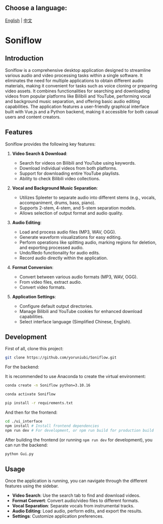 ## Choose a language:  
[English](README_en.md) | [中文](README_zh.md)

# Soniflow

## Introduction

Soniflow is a comprehensive desktop application designed to streamline various audio and video processing tasks within a single software. It eliminates the need for multiple applications to obtain different audio materials, making it convenient for tasks such as voice cloning or preparing video assets. It combines functionalities for searching and downloading videos from popular platforms like Bilibili and YouTube, performing vocal and background music separation, and offering basic audio editing capabilities. The application features a user-friendly graphical interface built with Vue.js and a Python backend, making it accessible for both casual users and content creators.

## Features

Soniflow provides the following key features:

1.  **Video Search & Download**:
    *   Search for videos on Bilibili and YouTube using keywords.
    *   Download individual videos from both platforms.
    *   Support for downloading entire YouTube playlists.
    *   Ability to check Bilibili video collections.

2.  **Vocal and Background Music Separation**:
    *   Utilizes Spleeter to separate audio into different stems (e.g., vocals, accompaniment, drums, bass, piano).
    *   Supports 2-stem, 4-stem, and 5-stem separation models.
    *   Allows selection of output format and audio quality.

3.  **Audio Editing**:
    *   Load and process audio files (MP3, WAV, OGG).
    *   Generate waveform visualizations for easy editing.
    *   Perform operations like splitting audio, marking regions for deletion, and exporting processed audio.
    *   Undo/Redo functionality for audio edits.
    *   Record audio directly within the application.

4.  **Format Conversion**:
    *   Convert between various audio formats (MP3, WAV, OGG).
    *   From video files, extract audio.
    *   Convert video formats.

5.  **Application Settings**:
    *   Configure default output directories.
    *   Manage Bilibili and YouTube cookies for enhanced download capabilities.
    *   Select interface language (Simplified Chinese, English).

## Development

First of all, clone this project:

```bash
git clone https://github.com/yoruniubi/Soniflow.git
```

For the backend:

It is recommended to use Anaconda to create the virtual environment:

```bash
conda create -n Soniflow python=3.10.16
```
```bash
conda activate Soniflow
```
```bash
pip install -r requirements.txt
```

And then for the frontend:

```bash
cd ./ui_interface
npm install # Install frontend dependencies
npm run dev # For development, or npm run build for production build
```

After building the frontend (or running `npm run dev` for development), you can run the backend:

```bash
python Gui.py
```

## Usage

Once the application is running, you can navigate through the different features using the sidebar.
*   **Video Search**: Use the search tab to find and download videos.
*   **Format Convert**: Convert audio/video files to different formats.
*   **Vocal Separation**: Separate vocals from instrumental tracks.
*   **Audio Editing**: Load audio, perform edits, and export the results.
*   **Settings**: Customize application preferences.
